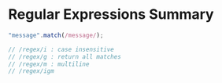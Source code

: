 # Regular Expressions Summary

```javascript
"message".match(/message/);

// /regex/i : case insensitive
// /regex/g : return all matches
// /regex/m : multiline
// /regex/igm
```
